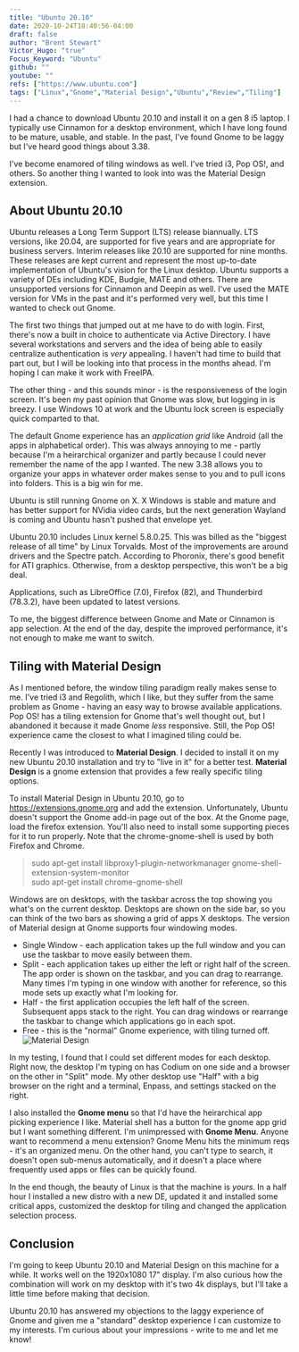 ```yaml
---
title: "Ubuntu 20.10"
date: 2020-10-24T18:40:56-04:00
draft: false
author: "Brent Stewart"
Victor_Hugo: "true"
Focus_Keyword: "Ubuntu"
github: ""
youtube: ""
refs: ["https://www.ubuntu.com"]
tags: ["Linux","Gnome","Material Design","Ubuntu","Review","Tiling"]
---
```


I had a chance to download Ubuntu 20.10 and install it on a gen 8 i5 laptop.  I typically use Cinnamon for a desktop environment, which I have long found to be mature, usable, and stable.  In the past, I've found Gnome to be laggy but I've heard good things about 3.38.

I've become enamored of tiling windows as well.  I've tried i3, Pop OS!, and others.  So another thing I wanted to look into was the Material Design extension.

## About Ubuntu 20.10

Ubuntu releases a Long Term Support (LTS) release biannually.  LTS versions, like 20.04,  are supported for five years and are appropriate for business servers.  Interim releases like 20.10 are supported for nine months.  These releases are kept current and represent the most up-to-date implementation of Ubuntu's vision for the Linux desktop.  Ubuntu supports a variety of DEs including KDE, Budgie, MATE and others. There are unsupported versions for Cinnamon and Deepin as well.  I've used the MATE version for VMs in the past and it's performed very well, but this time I wanted to check out Gnome.

The first two things that jumped out at me have to do with login.  First, there's now a built in choice to authenticate via Active Directory.  I have several workstations and servers and the idea of being able to easily centralize authentication is _very_ appealing.  I haven't had time to build that part out, but I will be looking into that process in the months ahead.  I'm hoping I can make it work with FreeIPA.

The other thing - and this sounds minor - is the responsiveness of the login screen.  It's been my past opinion that Gnome was slow, but logging in is breezy.  I use Windows 10 at work and the Ubuntu lock screen is especially quick comparted to that. 

The default Gnome experience has an _application grid_ like Android (all the apps in alphabetical order).  This was always annoying to me - partly because I'm a heirarchical organizer and partly because I could never remember the name of the app I wanted.  The new 3.38 allows you to organize your apps in whatever order makes sense to you and to pull icons into folders.  This is a big win for me.

Ubuntu is still running Gnome on X.  X Windows is stable and mature and has better support for NVidia video cards, but the next generation Wayland is coming and Ubuntu hasn't pushed that envelope yet.

Ubuntu 20.10 includes Linux kernel 5.8.0.25.  This was billed as the "biggest release of all time" by Linux Torvalds.  Most of the improvements are around drivers and the Spectre patch.  According to Phoronix, there's good benefit for ATI graphics.  Otherwise, from a desktop perspective, this won't be a big deal.

Applications, such as LibreOffice (7.0), Firefox (82), and Thunderbird (78.3.2), have been updated to latest versions.

To me, the biggest difference between Gnome and Mate or Cinnamon is app selection.  At the end of the day, despite the improved performance, it's not enough to make me want to switch.

## Tiling with Material Design
As I mentioned before, the window tiling paradigm really makes sense to me.  I've tried i3 and Regolith, which I like, but they suffer from the same problem as Gnome - having an easy way to browse available applications.  Pop OS! has a tiling extension for Gnome that's well thought out, but I abandoned it because it made Gnome _less_ responsive.  Still, the Pop OS! experience came the closest to what I imagined tiling could be.

Recently I was introduced to __Material Design__.  I decided to install it on my new Ubuntu 20.10 installation and try to "live in it" for a better test.  __Material Design__ is a gnome extension that provides a few really specific tiling options.

To install Material Design in Ubuntu 20.10, go to https://extensions.gnome.org and add the extension.  Unfortunately, Ubuntu doesn't support the Gnome add-in page out of the box.  At the Gnome page, load the firefox extension.  You'll also need to install some supporting pieces for it to run properly.  Note that the chrome-gnome-shell is used by both Firefox and Chrome.

> sudo apt-get install libproxy1-plugin-networkmanager gnome-shell-extension-system-monitor  
> sudo apt-get install chrome-gnome-shell  

Windows are on desktops, with the taskbar across the top showing you what's on the current desktop.  Desktops are shown on the side bar, so you can think of the two bars as showing a grid of apps X desktops. The version of Material design at Gnome supports four windowing modes. 
* Single Window - each application takes up the full window and you can use the taskbar to move easily between them.
* Split - each application takes up either the left or right half of the screen.  The app order is shown on the taskbar, and you can drag to rearrange.  Many times I'm typing in one window with another for reference, so this mode sets up exactly what I'm looking for.
* Half - the first application occupies the left half of the screen.  Subsequent apps stack to the right.  You can drag windows or rearrange the taskbar to change which applications go in each spot.
* Free - this is the "normal" Gnome experience, with tiling turned off.
![Material Design](https://raw.githubusercontent.com/material-shell/material-shell/master/documentation/tiling_showcase.gif#floatright)

In my testing, I found that I could set different modes for each desktop.  Right now, the desktop I'm typing on has Codium on one side and a browser on the other in "Split" mode.  My other desktop use "Half" with a big browser on the right and a terminal, Enpass, and settings stacked on the right.

I also installed the __Gnome menu__ so that I'd have the heirarchical app picking experience I like.  Material shell has a button for the gnome app grid but I want something different.  I'm unimpressed with __Gnome Menu__.  Anyone want to recommend a menu extension?  Gnome Menu hits the minimum reqs - it's an organized menu.  On the other hand, you can't type to search, it doesn't open sub-menus automatically, and it doesn't a place where frequently used apps or files can be quickly found.

In the end though, the beauty of Linux is that the machine is _yours_.  In a half hour I installed a new distro with a new DE, updated it and installed some critical apps, customized the desktop for tiling and changed the application selection process.

## Conclusion
I'm going to keep Ubuntu 20.10 and Material Design on this machine for a while.  It works well on the 1920x1080 17" display.  I'm also curious how the combination will work on my desktop with it's two 4k displays, but I'll take a little time before making that decision.

Ubuntu 20.10 has answered my objections to the laggy experience of Gnome and given me a "standard" desktop experience I can customize to my interests.  I'm curious about your impressions - write to me and let me know!